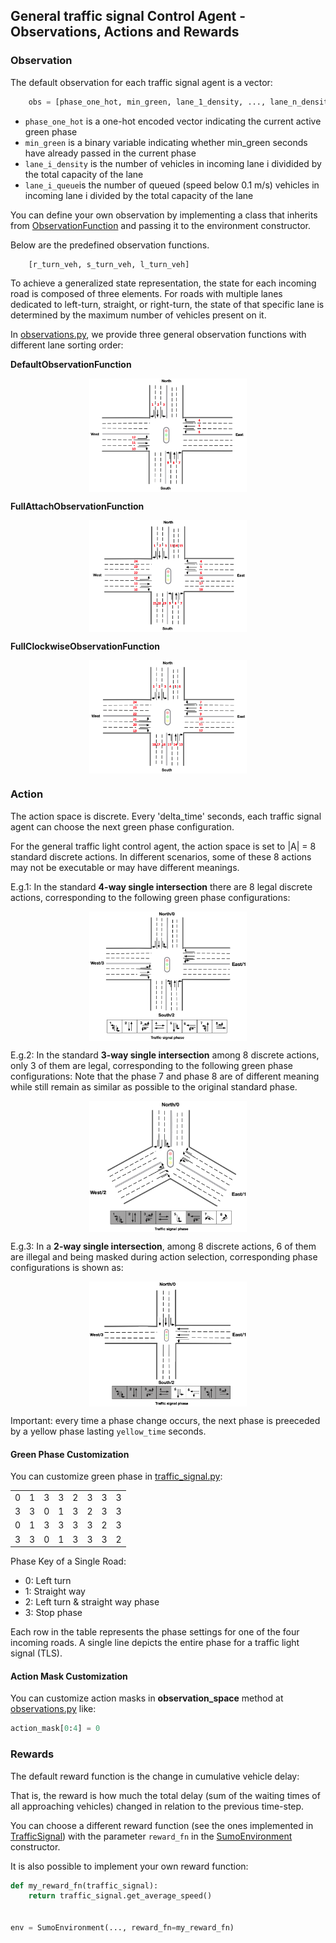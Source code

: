 ## General traffic signal Control Agent - Observations, Actions and Rewards

### Observation

<!-- start observation -->

The default observation for each traffic signal agent is a vector:

```python
    obs = [phase_one_hot, min_green, lane_1_density, ..., lane_n_density, lane_1_queue, ..., lane_n_queue]
```

- ```phase_one_hot``` is a one-hot encoded vector indicating the current active green phase
- ```min_green``` is a binary variable indicating whether min_green seconds have already passed in the current phase
- ```lane_i_density``` is the number of vehicles in incoming lane i dividided by the total capacity of the lane
- ```lane_i_queue```is the number of queued (speed below 0.1 m/s) vehicles in incoming lane i divided by the total
  capacity of the lane

You can define your own observation by implementing a class that inherits
from [ObservationFunction](https://github.com/Xiangxiangzhu/general-tls/blob/main/src/environment/observations.py) and
passing it to the environment constructor.

Below are the predefined observation functions. 
```python
    [r_turn_veh, s_turn_veh, l_turn_veh]
```
To achieve a generalized state representation, the state for each incoming road is composed of three elements. For roads with multiple lanes dedicated to left-turn, straight, or right-turn, the state of that specific lane is determined by the maximum number of vehicles present on it.

In [observations.py](https://github.com/Xiangxiangzhu/general-tls/blob/main/src/environment/observations.py), 
we provide three general observation functions with different lane sorting order:

**DefaultObservationFunction**
<p align="center">
<img src="docs/obs1.png" align="center" width="50%"/>
</p>

**FullAttachObservationFunction**
<p align="center">
<img src="docs/obs2.png" align="center" width="50%"/>
</p>

**FullClockwiseObservationFunction**
<p align="center">
<img src="docs/obs3.png" align="center" width="50%"/>
</p>




<!-- end observation -->

### Action

<!-- start action -->

The action space is discrete.
Every 'delta_time' seconds, each traffic signal agent can choose the next green phase configuration.

For the general traffic light control agent, the action space is set to |A| = 8 standard discrete actions. In different
scenarios, some of these 8 actions may not be executable or may have different meanings.

E.g.1: In the standard **4-way single intersection** there are 8 legal discrete actions, corresponding to the following
green phase configurations:


<p align="center">
<img src="docs/phase4.png" align="center" width="50%"/>
</p>

E.g.2: In the standard **3-way single intersection** among 8 discrete actions, only 3 of them are legal, corresponding
to the following green phase configurations:
Note that the phase 7 and phase 8 are of different meaning while still remain as similar as possible to the original
standard phase.

<p align="center">
<img src="docs/phase3.png" align="center" width="50%"/>
</p>

E.g.3: In a **2-way single intersection**, among 8 discrete actions, 6 of them are illegal and being masked during
action selection, corresponding phase configurations is shown as:

<p align="center">
<img src="docs/phase2.png" align="center" width="50%"/>
</p>

Important: every time a phase change occurs, the next phase is preeceded by a yellow phase lasting ```yellow_time```
seconds.

####  Green Phase Customization

You can customize green phase
in [traffic_signal.py](https://github.com/Xiangxiangzhu/general-tls/blob/main/src/environment/traffic_signal.py
):

|   |   |   |   |   |   |   |   |
|---|---|---|---|---|---|---|---|
| 0 | 1 | 3 | 3 | 2 | 3 | 3 | 3 |
| 3 | 3 | 0 | 1 | 3 | 2 | 3 | 3 |
| 0 | 1 | 3 | 3 | 3 | 3 | 2 | 3 |
| 3 | 3 | 0 | 1 | 3 | 3 | 3 | 2 |

Phase Key of a Single Road:
- 0: Left turn
- 1: Straight way
- 2: Left turn & straight way phase
- 3: Stop phase

Each row in the table represents the phase settings for one of the four incoming roads. A single line depicts the entire phase for a traffic light signal (TLS).

####  Action Mask Customization
You can customize action masks in **observation_space** method
at [observations.py](https://github.com/Xiangxiangzhu/general-tls/blob/main/src/environment/observations.py
) like:
```python
action_mask[0:4] = 0
```

<!-- end action -->

### Rewards

<!-- start reward -->

The default reward function is the change in cumulative vehicle delay:

That is, the reward is how much the total delay (sum of the waiting times of all approaching vehicles) changed in
relation to the previous time-step.

You can choose a different reward function (see the ones implemented
in [TrafficSignal](https://github.com/Xiangxiangzhu/general-tls/blob/main/src/environment/traffic_signal.py)) with the
parameter `reward_fn` in
the [SumoEnvironment](https://github.com/Xiangxiangzhu/general-tls/blob/main/src/environment/env.py) constructor.

It is also possible to implement your own reward function:

```python
def my_reward_fn(traffic_signal):
    return traffic_signal.get_average_speed()


env = SumoEnvironment(..., reward_fn=my_reward_fn)
```

<!-- end reward -->